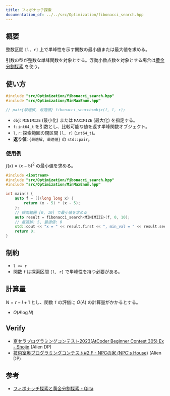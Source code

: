```yaml
---
title: フィボナッチ探索
documentation_of: ../../src/Optimization/fibonacci_search.hpp
---
```


## 概要

整数区間 `[l, r]` 上で単峰性を示す関数の最小値または最大値を求める。

引数の型が整数な単峰関数を対象とする。浮動小数点数を対象とする場合は[黄金分割探索](golden_search.md) を使う。

## 使い方

```cpp
#include "src/Optimization/fibonacci_search.hpp"
#include "src/Optimization/MinMaxEnum.hpp"

// pair{最適解, 最適値} fibonacci_search<obj>(f, l, r);
```

- `obj`: `MINIMIZE` (最小化) または `MAXIMIZE` (最大化) を指定する。
- `f`: `int64_t` を引数とし、比較可能な値を返す単峰関数オブジェクト。
- `l`, `r`: 探索範囲の閉区間 `[l, r]` (`int64_t`)。
- **返り値**: `{最適解, 最適値}` の `std::pair`。

### 使用例

$f(x) = (x-5)^2$ の最小値を求める。

```cpp
#include <iostream>
#include "src/Optimization/fibonacci_search.hpp"
#include "src/Optimization/MinMaxEnum.hpp"

int main() {
    auto f = [](long long x) {
        return (x - 5) * (x - 5);
    };
    // 探索範囲 [0, 10] で最小値を求める
    auto result = fibonacci_search<MINIMIZE>(f, 0, 10);
    // 最適解: 5, 最適値: 0
    std::cout << "x = " << result.first << ", min_val = " << result.second << std::endl;
    return 0;
}
```

## 制約

- `l <= r`
- 関数 `f` は探索区間 `[l, r]` で単峰性を持つ必要がある。

## 計算量

$N = r - l + 1$ とし、関数 `f` の評価に $O(A)$ の計算量がかかるとする。
- $O(A \log N)$

## Verify

- [京セラプログラミングコンテスト2023(AtCoder Beginner Contest 305) Ex - Shojin](https://atcoder.jp/contests/abc305/tasks/abc305_h) (Alien DP)
- [技術室奥プログラミングコンテスト#2 F - NPCの家 (NPC's House)](https://atcoder.jp/contests/tkppc2/tasks/tkppc2016_f) (Alien DP)

## 参考
- [フィボナッチ探索と黄金分割探索 - Qiita](https://qiita.com/tanaka-a/items/f380257328da421c6584)